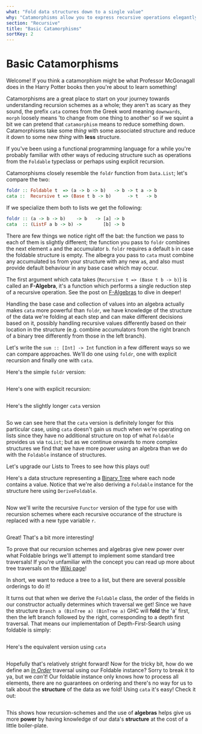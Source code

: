 ```yaml
---
what: "Fold data structures down to a single value"
why: "Catamorphisms allow you to express recursive operations elegantly"
section: "Recursive"
title: "Basic Catamorphisms"
sortKey: 2
---
```


# Basic Catamorphisms

Welcome! If you think a catamorphism might be what Professor McGonagall does in
the Harry Potter books then you're about to learn something! 

Catamorphisms are a great place to start on your journey towards understanding
recursion schemes as a whole; they aren't as scary as they sound, the prefix
`cata` comes from the Greek word meaning `downwards`, `morph` loosely means 'to
change from one thing to another' so if we squint a bit we can pretend that
`catamorphism` means to reduce something down. Catamorphisms take some _thing_
with some associated structure and reduce it down to some new _thing_ with **less**
structure.

If you've been using a functional programming language for a while you're
probably familiar with other ways of reducing structure such as operations from
the `Foldable` typeclass or perhaps using explicit recursion.

Catamorphisms closely resemble the `foldr` function from `Data.List`; let's
compare the two:

```haskell
foldr :: Foldable t  => (a -> b -> b)   -> b -> t a -> b
cata ::  Recursive t => (Base t b -> b)      -> t   -> b
```

If we specialize them both to lists we get the following:

```haskell
foldr :: (a -> b -> b)    -> b   -> [a] -> b
cata  :: (ListF a b -> b) ->        [b] -> b
```

There are few things we notice right off the bat: the function we pass to each
of them is slightly different; the function you pass to `foldr` combines the
next element `a` and the accumulator `b`. `foldr` requires a default `b` in
case the foldable structure is empty. The albegra you pass to `cata` must
combine any accumulated `b`s from your structure with any new `a`s, and also must
provide default behaviour in any base case which may occur.

The first argument which cata takes (`Recursive t => (Base t b -> b)`) is
called an **F-Algebra**, it's a function which performs a single reduction step
of a recursive operation. See the post on [F-Algebras](/articles/recursive/f-algebras)
to dive in deeper!

Handling the base case and collection of values into an algebra actually makes
`cata` more powerful than `foldr`, we have knowledge of the structure of the
data we're folding at each step and can make different decisions based on it,
possibly handling recursive values differently based on their location in the
structure (e.g. combine accumulators from the right branch of a binary tree
differently from those in the left branch).

Let's write the `sum :: [Int] -> Int` function in a few different ways so we
can compare approaches. We'll do one using `foldr`, one with explicit recursion
and finally one with `cata`. 

Here's the simple `foldr` version:

```{.haskell include=articles/src/Examples/Recursive/Cata.hs snippet=sumFoldr}
```

Here's one with explicit recursion:

```{.haskell include=articles/src/Examples/Recursive/Cata.hs snippet=sumRecursive}
```

Here's the slightly longer `cata` version

```{.haskell include=articles/src/Examples/Recursive/Cata.hs snippet=sumCata}
```

So we can see here that the `cata` version is definitely longer for this
particular case, using `cata` doesn't gain us much when we're operating on
lists since they have no additional structure on top of what `Foldable`
provides us via `toList`; but as we continue onwards to more complex structures
we find that we have more power using an algebra than we do with the `Foldable`
instance of structures.

Let's upgrade our Lists to Trees to see how this plays out!

Here's a data structure representing a [Binary
Tree](https://en.wikipedia.org/wiki/Binary_tree) where each node contains a
value. Notice that we're also deriving a `Foldable` instance for the structure
here using `DeriveFoldable`.

```{.haskell include=articles/src/Data/BinaryTreeF.hs snippet=BinTree}
```

Now we'll write the recursive `Functor` version of the type for use with
recursion schemes where each recursive occurance of the structure is replaced
with a new type variable `r`. 

```{.haskell include=articles/src/Data/BinaryTreeF.hs snippet=BinTreeF}
```

Great! That's a bit more interesting!

To prove that our recursion schemes and algebras give new power over what
Foldable brings we'll attempt to implement some standard tree traversals! If
you're unfamiliar with the concept you can read up more about tree traversals
on the [Wiki
page](https://en.wikipedia.org/wiki/Tree_traversal#In-order_(LNR))!

In short, we want to reduce a tree to a list, but there are several possible
orderings to do it!

It turns out that when we derive the `Foldable` class, the order of the fields
in our constructor actually determines which traversal we get! Since we have
the structure `Branch a (BinTree a) (BinTree a)` GHC will **fold** the 'a' first,
then the left branch followed by the right, corresponding to a depth first
traversal. That means our implementation of Depth-First-Search using foldable
is simply:

```{.haskell include=articles/src/Examples/Recursive/Cata.hs snippet=depthFirstFoldable}
```

Here's the equivalent version using `cata`

```{.haskell include=articles/src/Examples/Recursive/Cata.hs snippet=depthFirstCata}
```

Hopefully that's relatively stright forward! Now for the tricky bit, how do we
define an [*In
Order*](https://en.wikipedia.org/wiki/Tree_traversal#In-order_(LNR)) traversal
using our Foldable instance? Sorry to break it to ya, but we *can't*! Our
foldable instance only knows how to process all elements, there are no
guarantees on ordering and there's no way for us to talk about the **structure**
of the data as we fold! Using `cata` it's easy! Check it out:

```{.haskell include=articles/src/Examples/Recursive/Cata.hs snippet=inOrderCata}
```

This shows how recursion-schemes and the use of **algebras** helps give
us more **power** by having knowledge of our data's **structure** at the cost of a
little boiler-plate.

